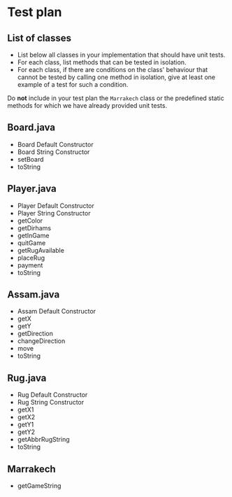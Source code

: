 
# Test plan

## List of classes

* List below all classes in your implementation that should have unit tests.
* For each class, list methods that can be tested in isolation.
* For each class, if there are conditions on the class' behaviour that cannot
  be tested by calling one method in isolation, give at least one example of
  a test for such a condition.

Do **not** include in your test plan the `Marrakech` class or the predefined
static methods for which we have already provided unit tests.

## Board.java
* Board Default Constructor
* Board String Constructor
* setBoard
* toString

## Player.java
* Player Default Constructor
* Player String Constructor
* getColor
* getDirhams
* getInGame
* quitGame
* getRugAvailable
* placeRug
* payment
* toString

## Assam.java
* Assam Default Constructor
* getX
* getY
* getDirection
* changeDirection
* move
* toString

## Rug.java
* Rug Default Constructor
* Rug String Constructor
* getX1
* getX2
* getY1
* getY2
* getAbbrRugString
* toString

## Marrakech
* getGameString